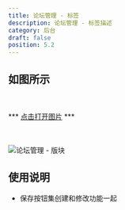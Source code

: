 ```yaml
---
title: 论坛管理 - 标签
description: 论坛管理 - 标签描述
category: 后台
draft: false
position: 5.2
---
```


<div class="content my-4">

## 如图所示

<br />
<br />
*** <a href="/admin/www.youdeyiwu.com_admin_label.png" target="_blank">点击打开图片</a> ***
<br />
<br />
<br />

![论坛管理 - 版块](/admin/www.youdeyiwu.com_admin_label.png)

## 使用说明

- 保存按钮集创建和修改功能一起

</div>
